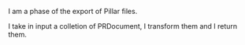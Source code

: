 I am a phase of the export of Pillar files. 

I take in input a colletion of PRDocument, I transform them and I return them.